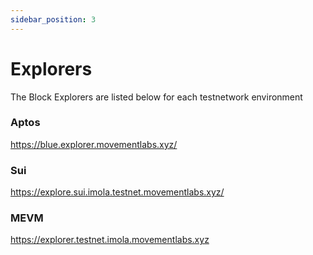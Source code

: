 ```yaml
---
sidebar_position: 3
---
```


# Explorers

The Block Explorers are listed below for each testnetwork environment


### Aptos  

https://blue.explorer.movementlabs.xyz/


### Sui

https://explore.sui.imola.testnet.movementlabs.xyz/



### MEVM 

https://explorer.testnet.imola.movementlabs.xyz



